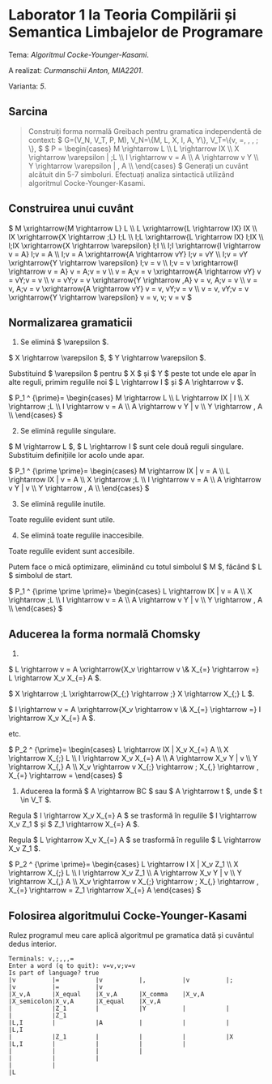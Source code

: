 # Laborator 1 la Teoria Compilării și Semantica Limbajelor de Programare

Tema: *Algoritmul Cocke-Younger-Kasami*.

A realizat: *Curmanschii Anton, MIA2201*.

Varianta: *5*.


## Sarcina


> Construiți forma normală Greibach pentru gramatica independentă de context:
> $ G=(V_N, V_T, P, M), V_N=\\{M, L, X, I, A, Y\\}, V_T=\\{v, =,  , , ; \\}, $
> $ P =
> \begin{cases}
> M \rightarrow L \\\\
> L \rightarrow IX \\\\
> X \rightarrow \varepsilon | ;L \\\\
> I \rightarrow v = A \\\\
> A \rightarrow v Y \\\\
> Y \rightarrow \varepsilon | , A \\\\
> \end{cases} $
> Generați un cuvânt alcătuit din 5-7 simboluri. Efectuați analiza sintactică utilizând algoritmul Cocke-Younger-Kasami.

## Construirea unui cuvânt

$ M \xrightarrow{M \rightarrow L} L \\\\
L \xrightarrow{L \rightarrow IX} IX \\\\
IX \xrightarrow{X \rightarrow ;L} I;L \\\\
I;L \xrightarrow{L \rightarrow IX} I;IX \\\\
I;IX \xrightarrow{X \rightarrow \varepsilon} I;I \\\\
I;I \xrightarrow{I \rightarrow v = A} I;v = A \\\\
I;v = A \xrightarrow{A \rightarrow vY} I;v = vY \\\\
I;v = vY \xrightarrow{Y \rightarrow \varepsilon} I;v = v \\\\
I;v = v \xrightarrow{I \rightarrow v = A} v = A;v = v \\\\
v = A;v = v \xrightarrow{A \rightarrow vY} v = vY;v = v \\\\
v = vY;v = v \xrightarrow{Y \rightarrow ,A} v = v, A;v = v \\\\
v = v, A;v = v \xrightarrow{A \rightarrow vY} v = v, vY;v = v \\\\
v = v, vY;v = v \xrightarrow{Y \rightarrow \varepsilon} v = v, v; v = v $


## Normalizarea gramaticii

1. Se elimină $ \varepsilon $.

$ X \rightarrow \varepsilon $, $ Y \rightarrow \varepsilon $.

Substituind $ \varepsilon $ pentru $ X $ și $ Y $ peste tot unde ele apar în alte reguli, primim regulile noi $ L \rightarrow I $ și $ A \rightarrow v $.

$ P_1 ^ {\prime}=
\begin{cases}
M \rightarrow L \\\\
L \rightarrow IX | I \\\\
X \rightarrow ;L \\\\
I \rightarrow v = A \\\\
A \rightarrow v Y | v \\\\
Y \rightarrow , A \\\\
\end{cases} $

2. Se elimină regulile singulare.

$ M \rightarrow L $, $ L \rightarrow I $ sunt cele două reguli singulare.
Substituim definițiile lor acolo unde apar.

$ P_1 ^ {\prime \prime}=
\begin{cases}
M \rightarrow IX | v = A \\\\
L \rightarrow IX | v = A \\\\
X \rightarrow ;L \\\\
I \rightarrow v = A \\\\
A \rightarrow v Y | v \\\\
Y \rightarrow , A \\\\
\end{cases} $

3. Se elimină regulile inutile.

Toate regulile evident sunt utile.


4. Se elimină toate regulile inaccesibile.

Toate regulile evident sunt accesibile.


Putem face o mică optimizare, eliminând cu totul simbolul $ M $, făcând $ L $ simbolul de start.

$ P_1 ^ {\prime \prime \prime}=
\begin{cases}
L \rightarrow IX | v = A \\\\
X \rightarrow ;L \\\\
I \rightarrow v = A \\\\
A \rightarrow v Y | v \\\\
Y \rightarrow , A \\\\
\end{cases} $


## Aducerea la forma normală Chomsky

1. 

$ L \rightarrow v = A \xrightarrow{X_v \rightarrow v \\& X_{=} \rightarrow =} L \rightarrow X_v X_{=} A $.

$ X \rightarrow ;L \xrightarrow{X_{;} \rightarrow ;} X \rightarrow X_{;} L $.

$ I \rightarrow v = A \xrightarrow{X_v \rightarrow v \\& X_{=} \rightarrow =} I \rightarrow X_v X_{=} A $.

etc.

$ P_2 ^ {\prime}=
\begin{cases}
L \rightarrow IX | X_v X_{=} A \\\\
X \rightarrow X_{;} L \\\\
I \rightarrow X_v X_{=} A \\\\
A \rightarrow X_v Y | v \\\\
Y \rightarrow X_{,} A \\\\
X_v \rightarrow v
X_{;} \rightarrow ;
X_{,} \rightarrow ,
X_{=} \rightarrow =
\end{cases} $


1. Aducerea la formă $ A \rightarrow BC $ sau $ A \rightarrow t $, unde $ t \in V_T $.

Regula $ I \rightarrow X_v X_{=} A $ se trasformă în regulile $ I \rightarrow X_v Z_1 $ și $ Z_1 \rightarrow X_{=} A $.

Regula $ L \rightarrow X_v X_{=} A $ se trasformă în regulile $ L \rightarrow X_v Z_1 $.

$ P_2 ^ {\prime \prime}=
\begin{cases}
L \rightarrow I X | X_v Z_1 \\\\
X \rightarrow X_{;} L \\\\
I \rightarrow X_v Z_1 \\\\
A \rightarrow X_v Y | v \\\\
Y \rightarrow X_{,} A \\\\
X_v \rightarrow v
X_{;} \rightarrow ;
X_{,} \rightarrow ,
X_{=} \rightarrow =
Z_1 \rightarrow X_{=} A
\end{cases} $


## Folosirea algoritmului Cocke-Younger-Kasami

Rulez programul meu care aplică algoritmul pe gramatica dată și cuvântul dedus interior.

```
Terminals: v,;,,,=                                                                                     
Enter a word (q to quit): v=v,v;v=v                                                                    
Is part of language? true                                                                              
|v          |=          |v          |,          |v          |;          |v          |=          |v     
|X_v,A      |X_equal    |X_v,A      |X_comma    |X_v,A      |X_semicolon|X_v,A      |X_equal    |X_v,A 
|           |Z_1        |           |Y          |           |           |           |Z_1               
|L,I        |           |A          |           |           |           |L,I                           
|           |Z_1        |           |           |           |X                                         
|L,I        |           |           |           |                                                      
|           |           |           |                                                                  
|           |           |                                                                              
|           |                                                                                          
|L                                                                                                     
```